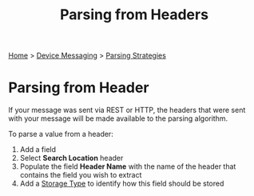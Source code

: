 ﻿---
title: Parsing from Headers
keywords: messages, messaging, parsing, payload, header, http, rest

created: 20170927
updated: 20170927
createdby: Kevin D. Wolf
updatedby: Kevin D. Wolf
---
[Home](../../Index.md) > [Device Messaging](../Index.md) > [Parsing Strategies](ParsingStrategies.md)

# Parsing from Header

If your message was sent via REST or HTTP, the headers that were sent with your message will be made available to the parsing algorithm.

To parse a value from a header:
1.  Add a field
2.  Select **Search Location** header
3.  Populate the field **Header Name** with the name of the header that contains the field you wish to extract
4.  Add a [Storage Type](../TypeSystem/Index.md) to identify how this field should be stored
